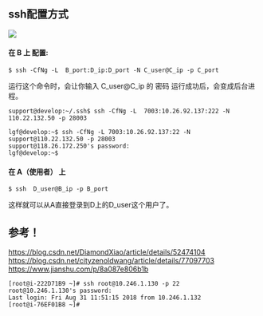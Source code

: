 
## ssh配置方式 
![](https://github.com/asialiugf/blogs/blob/master/image/ssh_jump.png)

#### 在 B 上 配置:
```
$ ssh -CfNg -L  B_port:D_ip:D_port -N C_user@C_ip -p C_port
```
运行这个命令时，会让你输入 C_user@C_ip 的 密码
运行成功后，会变成后台进程。
```
support@develop:~/.ssh$ ssh -CfNg -L  7003:10.26.92.137:222 -N 110.22.132.50 -p 28003

lgf@develop:~$ ssh -CfNg -L 7003:10.26.92.137:22 -N support@110.22.132.50 -p 28003
support@118.26.172.250's password: 
lgf@develop:~$ 
```
#### 在 A（使用者） 上
```
$ ssh  D_user@B_ip -p B_port
```
这样就可以从A直接登录到D上的D_user这个用户了。

## 参考！

https://blog.csdn.net/DiamondXiao/article/details/52474104
https://blog.csdn.net/cityzenoldwang/article/details/77097703
https://www.jianshu.com/p/8a087e806b1b

```
[root@i-222D71B9 ~]# ssh root@10.246.1.130 -p 22
root@10.246.1.130's password: 
Last login: Fri Aug 31 11:51:15 2018 from 10.246.1.132
[root@i-76EF01B8 ~]# 
```
